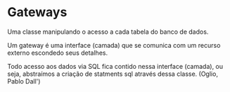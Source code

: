 Gateways
=======

Uma classe manipulando o acesso a cada tabela do banco de dados.

Um gateway é uma interface (camada) que se comunica com um recurso externo escondedo seus detalhes.

Todo acesso aos dados via SQL fica contido nessa interface (camada), ou seja, abstraímos a criação
de statments sql através dessa classe.
(Oglio, Pablo Dall')
